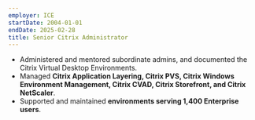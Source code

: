 ```yaml
---
employer: ICE
startDate: 2004-01-01
endDate: 2025-02-28
title: Senior Citrix Administrator
---
```

- Administered and mentored subordinate admins, and documented the Citrix Virtual
  Desktop Environments.
- Managed **Citrix Application Layering, Citrix PVS, Citrix Windows Environment
  Management, Citrix CVAD, Citrix Storefront, and Citrix NetScaler**.
- Supported and maintained **environments serving 1,400 Enterprise users**.

